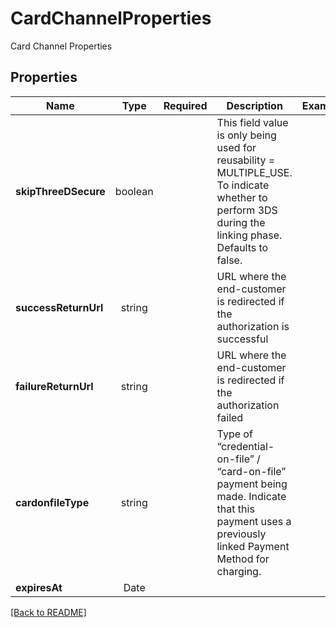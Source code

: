 # CardChannelProperties

Card Channel Properties

## Properties

| Name | Type | Required | Description | Examples |
|------------|:-------------:|:-------------:|-------------|:-------------:|
| **skipThreeDSecure** |boolean |  | This field value is only being used for reusability &#x3D; MULTIPLE_USE. To indicate whether to perform 3DS during the linking phase. Defaults to false. | | |
| **successReturnUrl** |string |  | URL where the end-customer is redirected if the authorization is successful | | |
| **failureReturnUrl** |string |  | URL where the end-customer is redirected if the authorization failed | | |
| **cardonfileType** |string |  | Type of “credential-on-file” / “card-on-file” payment being made. Indicate that this payment uses a previously linked Payment Method for charging. | | |
| **expiresAt** |Date |  |  | | |



[[Back to README]](../../README.md)